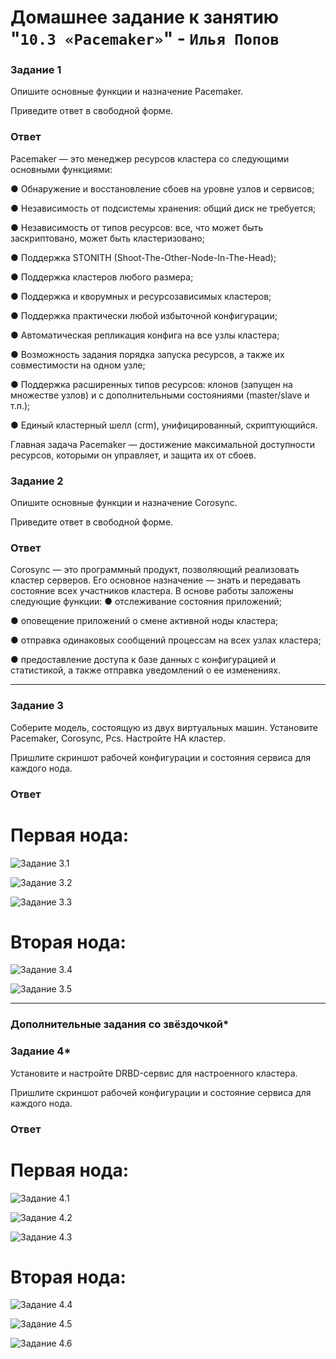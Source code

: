 # Домашнее задание к занятию "`10.3 «Pacemaker»`" - `Илья Попов`


### Задание 1

Опишите основные функции и назначение Pacemaker.

Приведите ответ в свободной форме.

### Ответ

Pacemaker — это менеджер ресурсов кластера со следующими основными функциями:

● Обнаружение и восстановление сбоев на уровне узлов и сервисов;

● Независимость от подсистемы хранения: общий диск не требуется;

● Независимость от типов ресурсов: все, что может быть заскриптовано, может быть кластеризовано;

● Поддержка STONITH (Shoot-The-Other-Node-In-The-Head);

● Поддержка кластеров любого размера;

● Поддержка и кворумных и ресурсозависимых кластеров;

● Поддержка практически любой избыточной конфигурации;

● Автоматическая репликация конфига на все узлы кластера;

● Возможность задания порядка запуска ресурсов, а также их совместимости на одном узле;

● Поддержка расширенных типов ресурсов: клонов (запущен на множестве узлов) и с дополнительными состояниями (master/slave и т.п.);

● Единый кластерный шелл (crm), унифицированный, скриптующийся.

Главная задача Pacemaker — достижение максимальной доступности ресурсов, которыми он управляет, и защита их от сбоев.


### Задание 2

Опишите основные функции и назначение Corosync.

Приведите ответ в свободной форме.

### Ответ

Corosync — это программный продукт, позволяющий реализовать кластер серверов. Его основное назначение — знать и передавать состояние всех участников кластера.
В основе работы заложены следующие функции:
● отслеживание состояния приложений;

● оповещение приложений о смене активной ноды кластера;

● отправка одинаковых сообщений процессам на всех узлах кластера;

● предоставление доступа к базе данных с конфигурацией и статистикой, а также отправка уведомлений о ее изменениях.

---

### Задание 3

Соберите модель, состоящую из двух виртуальных машин. Установите Pacemaker, Corosync, Pcs. Настройте HA кластер.

Пришлите скриншот рабочей конфигурации и состояния сервиса для каждого нода.

### Ответ

# Первая нода:
 
![Задание 3.1](https://github.com/ip75wester/Monitoring-hw/blob/main/zada1.PNG)
 

![Задание 3.2](https://github.com/ip75wester/Monitoring-hw/blob/main/zada2.PNG)


![Задание 3.3](https://github.com/ip75wester/Monitoring-hw/blob/main/zada3.PNG)

# Вторая нода:

![Задание 3.4](https://github.com/ip75wester/Monitoring-hw/blob/main/zada4.PNG)

![Задание 3.5](https://github.com/ip75wester/Monitoring-hw/blob/main/zada5.PNG)

---

### Дополнительные задания со звёздочкой*

### Задание 4*

Установите и настройте DRBD-сервис для настроенного кластера.

Пришлите скриншот рабочей конфигурации и состояние сервиса для каждого нода.

### Ответ

# Первая нода:

![Задание 4.1](https://github.com/ip75wester/Monitoring-hw/blob/main/zada6.PNG)


![Задание 4.2](https://github.com/ip75wester/Monitoring-hw/blob/main/zada7.PNG)


![Задание 4.3](https://github.com/ip75wester/Monitoring-hw/blob/main/zada8.PNG)

# Вторая нода:

![Задание 4.4](https://github.com/ip75wester/Monitoring-hw/blob/main/zada9.PNG)

![Задание 4.5](https://github.com/ip75wester/Monitoring-hw/blob/main/zada10.PNG)

![Задание 4.6](https://github.com/ip75wester/Monitoring-hw/blob/main/zada11.PNG)
